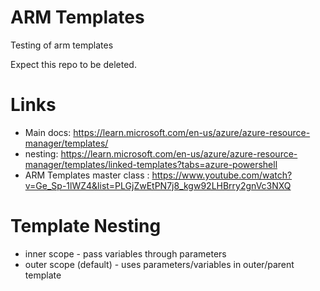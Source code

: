 # ARM Templates

Testing of arm templates

Expect this repo to be deleted.

# Links
- Main docs: https://learn.microsoft.com/en-us/azure/azure-resource-manager/templates/
- nesting: https://learn.microsoft.com/en-us/azure/azure-resource-manager/templates/linked-templates?tabs=azure-powershell
- ARM Templates master class : https://www.youtube.com/watch?v=Ge_Sp-1lWZ4&list=PLGjZwEtPN7j8_kgw92LHBrry2gnVc3NXQ

# Template Nesting

- inner scope - pass variables through parameters
- outer scope (default) - uses parameters/variables in outer/parent template

